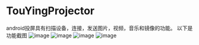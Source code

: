 # TouYingProjector
android投屏具有扫描设备，连接，发送图片，视频，音乐和镜像的功能。
以下是功能截图
![image](https://github.com/linhaosheng/TouYingProjector/raw/master/screenshot/1.jpg)
![image](https://github.com/linhaosheng/TouYingProjector/raw/master/screenshot/2.jpg)
![image](https://github.com/linhaosheng/TouYingProjector/raw/master/screenshot/3.jpg)
![image](https://github.com/linhaosheng/TouYingProjector/raw/master/screenshot/4.jpg)
